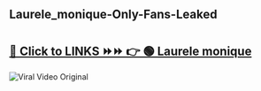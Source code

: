 
 ## Laurele_monique-Only-Fans-Leaked

# <h2><a href="https://clipsfans.com/Laurele_monique&ref=git">🔗 Click to LINKS ⏩⏩ 👉 🟢 Laurele monique </a></h2>

<a href="https://clipsfans.com/Laurele_monique&ref=git" rel="nofollow" data-target="animated-image.originalLink"><img src="https://i.ibb.co.com/xMMVF88/686577567.gif" alt="Viral Video Original" style="max-width: 100%; display: inline-block;" data-target="animated-image.originalImage"></a>
